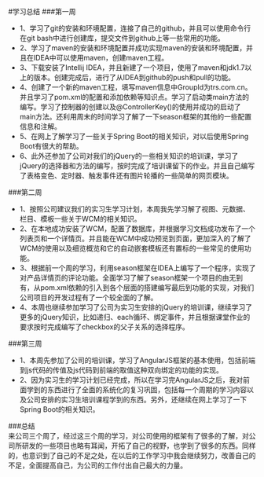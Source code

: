 #学习总结
###第一周  
- 1、学习了git的安装和环境配置，连接了自己的github，并且可以使用命令行在git bash中进行创建库，提交文件到github上等一些常用的功能。  
- 2、学习了maven的安装和环境配置并成功实现maven的安装和环境配置，并且在IDEA中可以使用maven，创建maven工程。  
- 3、下载安装了Intellij IDEA，并且新建了一个项目，使用了maven和jdk1.7以上的版本。创建完成后，进行了从IDEA到github的push和pull的功能。  
- 4、创建了一个新的maven工程，填写maven信息中GroupId为trs.com.cn。并且学习了pom.xml的配置和添加依赖等知识点。学习了启动类main方法的编写。学习了控制器的创建以及@ControllerKey()的使用并成功的启动了main方法。还利用周末的时间学习了解了一下season框架的其他的一些配置信息和注解。  
- 5、在网上了解学习了一些关于Spring Boot的相关知识，对以后使用Spring Boot有很大的帮助。  
- 6、此外还参加了公司对我们的jQuery的一些相关知识的培训课，学习了jQuery的选择器和方法的编写，按时完成了培训课留下的作业。并且自己编写了表格变色、定时器、触发事件还有图片轮播的一些简单的网页模块。  

###第二周  
- 1、按照公司建议我们的实习生学习计划，本周我先学习解了视图、元数据、栏目、模板一些关于WCM的相关知识。  
- 2、在本地成功安装了WCM，配置了数据库，并根据学习文档成功发布了一个列表页和一个详情页。并且能在WCM中成功预览到页面，更加深入的了解了WCM的使用以及细览概览和它的自动嵌套模板还有置标的一些常见的使用功能。  
- 3、根据前一个周的学习，利用season框架在IDEA上编写了一个程序，实现了对产品详情页的评论功能。全面学习了解了season框架一个项目的由无到有，从pom.xml依赖的引入到各个层面的搭建编写最后到功能的实现，对我们公司项目的开发过程有了一个较全面的了解。 
- 4、本周也继续参加学习了公司为实习生安排的jQuery的培训课，继续学习了更多的jQuery知识，比如递归、each循环、绑定事件，并且根据课堂作业的要求按时完成编写了checkbox的父子关系的选择程序。 
  
###第三周  
- 1、本周先参加了公司的培训课，学习了AngularJS框架的基本使用，包括前端到js代码的传值及js代码到前端的取值这种双向绑定的功能的实现。  
- 2、因为实习生的学习计划已经完成，所以在学习完AngularJS之后，我对前面学到的东西进行了全面的系统化的复习巩固，包括每一个周期的学习内容以及公司安排的实习生培训课程学到的东西。另外，还继续在网上学习了一下Spring Boot的相关知识。  
  
###总结  
来公司三个周了，经过这三个周的学习，对公司使用的框架有了很多的了解，对公司所研发的一些项目也略有耳闻，开拓了自己的视野，也学到了很多的东西。同样的，也意识到了自己的不足之处，在以后的工作学习中我会继续努力，改善自己的不足，全面提高自己，为公司的工作付出自己最大的力量。